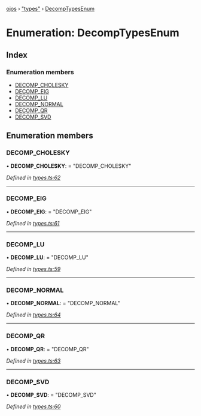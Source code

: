 [ojos](../README.md) › ["types"](../modules/_types_.md) › [DecompTypesEnum](_types_.decomptypesenum.md)

# Enumeration: DecompTypesEnum

## Index

### Enumeration members

* [DECOMP_CHOLESKY](_types_.decomptypesenum.md#decomp_cholesky)
* [DECOMP_EIG](_types_.decomptypesenum.md#decomp_eig)
* [DECOMP_LU](_types_.decomptypesenum.md#decomp_lu)
* [DECOMP_NORMAL](_types_.decomptypesenum.md#decomp_normal)
* [DECOMP_QR](_types_.decomptypesenum.md#decomp_qr)
* [DECOMP_SVD](_types_.decomptypesenum.md#decomp_svd)

## Enumeration members

###  DECOMP_CHOLESKY

• **DECOMP_CHOLESKY**: = "DECOMP_CHOLESKY"

*Defined in [types.ts:62](https://github.com/cancerberoSgx/mirada/blob/3544b58/ojos/src/types.ts#L62)*

___

###  DECOMP_EIG

• **DECOMP_EIG**: = "DECOMP_EIG"

*Defined in [types.ts:61](https://github.com/cancerberoSgx/mirada/blob/3544b58/ojos/src/types.ts#L61)*

___

###  DECOMP_LU

• **DECOMP_LU**: = "DECOMP_LU"

*Defined in [types.ts:59](https://github.com/cancerberoSgx/mirada/blob/3544b58/ojos/src/types.ts#L59)*

___

###  DECOMP_NORMAL

• **DECOMP_NORMAL**: = "DECOMP_NORMAL"

*Defined in [types.ts:64](https://github.com/cancerberoSgx/mirada/blob/3544b58/ojos/src/types.ts#L64)*

___

###  DECOMP_QR

• **DECOMP_QR**: = "DECOMP_QR"

*Defined in [types.ts:63](https://github.com/cancerberoSgx/mirada/blob/3544b58/ojos/src/types.ts#L63)*

___

###  DECOMP_SVD

• **DECOMP_SVD**: = "DECOMP_SVD"

*Defined in [types.ts:60](https://github.com/cancerberoSgx/mirada/blob/3544b58/ojos/src/types.ts#L60)*
